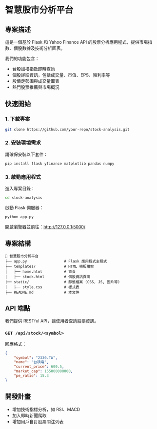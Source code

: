 # 智慧股市分析平台

## 專案描述
這是一個基於 Flask 和 Yahoo Finance API 的股票分析應用程式，提供市場指數、個股數據及技術分析圖表。

我們的功能包含：
- 台股加權指數即時查詢
- 個股詳細資訊，包括成交量、市值、EPS、殖利率等
- 股價走勢圖與成交量圖表
- 熱門股票推薦與市場概況

## 快速開始
### 1. 下載專案
```bash
git clone https://github.com/your-repo/stock-analysis.git
```

### 2. 安裝環境需求
請確保安裝以下套件：
```bash
pip install flask yfinance matplotlib pandas numpy
```

### 3. 啟動應用程式
進入專案目錄：
```bash
cd stock-analysis
```
啟動 Flask 伺服器：
```bash
python app.py
```

開啟瀏覽器並前往：http://127.0.0.1:5000/

## 專案結構
```
📂 智慧股市分析平台
├── app.py                 # Flask 應用程式主程式
├── templates/             # HTML 模板檔案
│   ├── home.html          # 首頁
│   ├── stock.html         # 個股資訊頁面
├── static/                # 靜態檔案 (CSS, JS, 圖片等)
│   ├── style.css          # 樣式表
├── README.md              # 本文件
```

## API 端點
我們提供 RESTful API，讓使用者查詢股票資訊。

### `GET /api/stock/<symbol>`
回應格式：
```json
{
    "symbol": "2330.TW",
    "name": "台積電",
    "current_price": 600.5,
    "market_cap": 155000000000,
    "pe_ratio": 15.3
}
```

## 開發計畫
- 增加技術指標分析，如 RSI、MACD
- 加入即時新聞爬取
- 增加用戶自訂股票關注列表
